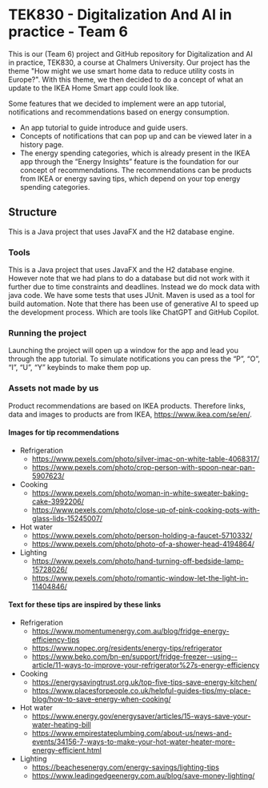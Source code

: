 # TEK830 - Digitalization And AI in practice - Team 6
This is our (Team 6) project and GitHub repository for Digitalization and AI in practice, TEK830, a course at Chalmers University. Our project has the theme "How might we use smart home data to reduce utility costs in Europe?". With this theme, we then decided to do a concept of what an update to the IKEA Home Smart app could look like.

Some features that we decided to implement were an app tutorial, notifications and recommendations based on energy consumption. 
* An app tutorial to guide introduce and guide users.
* Concepts of notifications that can pop up and can be viewed later in a history page. 
* The energy spending categories, which is already present in the IKEA app through the “Energy Insights” feature is the foundation for our concept of recommendations. The recommendations can be products from IKEA or energy saving tips, which depend on your top energy spending categories. 

## Structure
This is a Java project that uses JavaFX and the H2 database engine.

### Tools
This is a Java project that uses JavaFX and the H2 database engine. However note that we had plans to do a database but did not work with it further due to time constraints and deadlines. Instead we do mock data with java code. We have some tests that uses JUnit. Maven is used as a tool for build automation. Note that there has been use of generative AI to speed up the development process. Which are tools like ChatGPT and GitHub Copilot.

### Running the project
Launching the project will open up a window for the app and lead you through the app tutorial. To simulate notifications you can press the “P”, “O”, “I”, “U”, “Y” keybinds to make them pop up. 

### Assets not made by us
Product recommendations are based on IKEA products. Therefore links, data and images to products are from IKEA, https://www.ikea.com/se/en/.

#### Images for tip recommendations
* Refrigeration
  * https://www.pexels.com/photo/silver-imac-on-white-table-4068317/
  * https://www.pexels.com/photo/crop-person-with-spoon-near-pan-5907623/
* Cooking
  * https://www.pexels.com/photo/woman-in-white-sweater-baking-cake-3992206/
  * https://www.pexels.com/photo/close-up-of-pink-cooking-pots-with-glass-lids-15245007/
* Hot water
  * https://www.pexels.com/photo/person-holding-a-faucet-5710332/
  * https://www.pexels.com/photo/photo-of-a-shower-head-4194864/
* Lighting
  * https://www.pexels.com/photo/hand-turning-off-bedside-lamp-15728026/
  * https://www.pexels.com/photo/romantic-window-let-the-light-in-11404846/

#### Text for these tips are inspired by these links
* Refrigeration
  * https://www.momentumenergy.com.au/blog/fridge-energy-efficiency-tips
  * https://www.nopec.org/residents/energy-tips/refrigerator
  * https://www.beko.com/bn-en/support/fridge-freezer--using--article/11-ways-to-improve-your-refrigerator%27s-energy-efficiency
* Cooking
  * https://energysavingtrust.org.uk/top-five-tips-save-energy-kitchen/
  * https://www.placesforpeople.co.uk/helpful-guides-tips/my-place-blog/how-to-save-energy-when-cooking/
* Hot water
  * https://www.energy.gov/energysaver/articles/15-ways-save-your-water-heating-bill
  * https://www.empirestateplumbing.com/about-us/news-and-events/34156-7-ways-to-make-your-hot-water-heater-more-energy-efficient.html
* Lighting 
  * https://beachesenergy.com/energy-savings/lighting-tips
  * https://www.leadingedgeenergy.com.au/blog/save-money-lighting/
